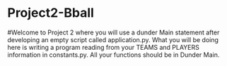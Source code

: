 # Project2-Bball
#Welcome to Project 2 where you will use a dunder Main statement after developing an empty script called application.py. What you will be doing here is writing a program reading from your TEAMS and PLAYERS information in constants.py. All your functions should be in Dunder Main. 
